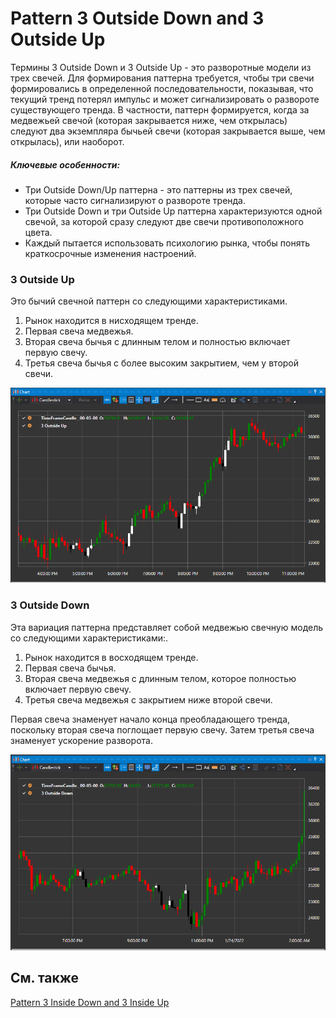 # Pattern 3 Outside Down and 3 Outside Up

Термины 3 Outside Down и 3 Outside Up \- это разворотные модели из трех свечей. Для формирования паттерна требуется, чтобы три свечи формировались в определенной последовательности, показывая, что текущий тренд потерял импульс и может сигнализировать о развороте существующего тренда. 
В частности, паттерн формируется, когда за медвежьей свечой (которая закрывается ниже, чем открылась) следуют два экземпляра бычьей свечи (которая закрывается выше, чем открылась), или наоборот.
##### Ключевые особенности:

- Три Outside Down\/Up паттерна \- это паттерны из трех свечей, которые часто сигнализируют о развороте тренда.
- Три Outside Down и три Outside Up паттерна характеризуются одной свечой, за которой сразу следуют две свечи противоположного цвета.
- Каждый пытается использовать психологию рынка, чтобы понять краткосрочные изменения настроений.

### 3 Outside Up

Это бычий свечной паттерн со следующими характеристиками. 

1. Рынок находится в нисходящем тренде.
2. Первая свеча медвежья.
3. Вторая свеча бычья с длинным телом и полностью включает первую свечу.
4. Третья свеча бычья с более высоким закрытием, чем у второй свечи.

![IndicatorPattern3OU](../images/IndicatorPattern3OU.png)
### 3 Outside Down

Эта вариация паттерна представляет собой медвежью свечную модель со следующими характеристиками:.

1. Рынок находится в восходящем тренде.
2. Первая свеча бычья.
3. Вторая свеча медвежья с длинным телом, которое полностью включает первую свечу.
4. Третья свеча медвежья с закрытием ниже второй свечи.

Первая свеча знаменует начало конца преобладающего тренда, поскольку вторая свеча поглощает первую свечу. Затем третья свеча знаменует ускорение разворота.

![IndicatorPattern3oD](../images/IndicatorPattern3oD.png)

## См. также

[Pattern 3 Inside Down and 3 Inside Up](IndicatorPattern3ID3IU.md)

